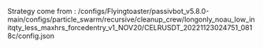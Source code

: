 Strategy come from : /configs/Flyingtoaster/passivbot_v5.8.0-main/configs/particle_swarm/recursive/cleanup_crew/longonly_noau_low_initqty_less_maxhrs_forcedentry_v1_NOV20/CELRUSDT_20221123024751_0818c/config.json